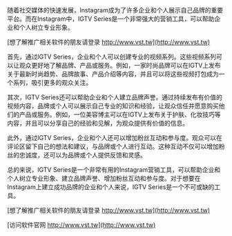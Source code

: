 随着社交媒体的快速发展，Instagram成为了许多企业和个人展示自己品牌的重要平台。而在Instagram中，IGTV Series是一个非常强大的营销工具，可以帮助企业和个人树立专业形象。

[想了解推广相关软件的朋友请登录 http://www.vst.tw](http://www.vst.tw)

首先，通过IGTV Series，企业和个人可以创建专业的视频系列。这些视频系列可以让观众更好地了解品牌、产品或服务。例如，一家时尚品牌可以在IGTV上发布关于最新时尚趋势、品牌故事、产品介绍等内容，并且可以将这些视频打包成为一个系列，吸引更多的观众关注。

其次，IGTV Series还可以帮助企业和个人建立品牌声誉。通过持续发布有价值的视频内容，品牌或个人可以展示自己专业的知识和经验，让观众信任并愿意购买他们的产品或服务。例如，一位美容博主可以在IGTV上发布关于护肤、化妆技巧等内容，并且可以分享自己的经验和见解，为观众提供有价值的信息。

此外，通过IGTV Series，企业和个人还可以增加粉丝互动和参与度。观众可以在评论区留下自己的想法和建议，与品牌或个人进行互动。这种互动不仅可以增加粉丝的忠诚度，还可以为品牌或个人提供反馈和灵感。

总的来说，IGTV Series是一个非常有用的Instagram营销工具，可以帮助企业和个人树立专业形象、建立品牌声誉、增加粉丝互动和参与度。对于想要在Instagram上建立成功品牌的企业和个人来说，IGTV Series是一个不可或缺的工具。

[想了解推广相关软件的朋友请登录 http://www.vst.tw](http://www.vst.tw)


[访问软件官网 http://www.vst.tw](http://www.vst.tw)
